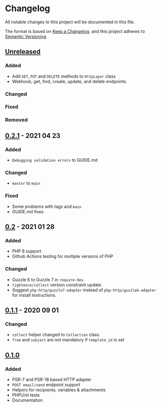 # Changelog

All notable changes to this project will be documented in this file.

The format is based on [Keep a Changelog](https://keepachangelog.com/en/1.0.0/),
and this project adheres to [Semantic Versioning](https://semver.org/spec/v2.0.0.html).

## [Unreleased]

### Added

- Add `GET`, `PUT` and `DELETE` methods to `HttpLayer` class
- Webhook, get, find, create, update, and delete endpoints.

### Changed

### Fixed

### Removed

## [0.2.1] - 2021 04 23

### Added

- `Debugging validation errors` to GUIDE.md

### Changed

- `master` to `main`

### Fixed

- Some problems with tags and `main`
- GUIDE.md fixes

## [0.2] - 2021 01 28

### Added

- PHP 8 support
- Github Actions testing for multiple versions of PHP

### Changed

- Guzzle 6 to Guzzle 7 in `require-dev`.
- `tightenco/collect` version constraint update.
- Suggest `php-http/guzzle7-adapter` instead of `php-http/guzzle6-adapter` for install instructions.

## [0.1.1] - 2020 09 01

### Changed

- `collect` helper changed to `Collection` class
- `from` and `subject` are not mandatory if `template_id` is set

## [0.1.0]

### Added

- PSR-7 and PSR-18 based HTTP adapter
- `POST email/send` endpoint support
- Helpers for recipients, variables & attachments
- PHPUnit tests
- Documentation

[Unreleased]: https://github.com/mailersend/mailersend-php/compare/v0.2.1...HEAD
[0.2.1]: https://github.com/mailersend/mailersend-php/releases/tag/v0.2.1
[0.2]: https://github.com/mailersend/mailersend-php/releases/tag/v0.2
[0.1.1]: https://github.com/mailersend/mailersend-php/releases/tag/v0.1.1
[0.1.0]: https://github.com/mailersend/mailersend-php/releases/tag/v0.1.0
